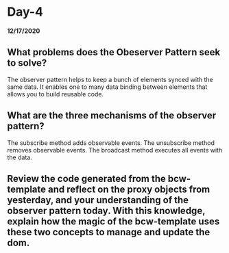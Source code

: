 # Day-4
__12/17/2020__

## What problems does the Obeserver Pattern seek to solve?

The observer pattern helps to keep a bunch of elements synced with the same data. It enables one to many data binding between elements that allows you to build reusable code.

## What are the three mechanisms of the observer pattern?

The subscribe method adds observable events.
The unsubscribe method removes observable events.
The broadcast method executes all events with the data.

## Review the code generated from the bcw-template and reflect on the proxy objects from yesterday, and your understanding of the observer pattern today. With this knowledge, explain how the magic of the bcw-template uses these two concepts to manage and update the dom.

